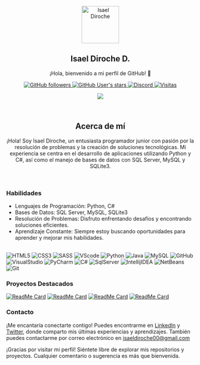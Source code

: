 
<p align="center">
 <img width="100px" src="https://avatars.githubusercontent.com/u/84982242?v=4" align="center" alt="Isael Diroche" />
 <h2 align="center">Isael Diroche D.</h2>
 <p align="center">¡Hola, bienvenido a mi perfil de GitHub! 👋</p>
</p>

  <p align="center">
    <a href="https://github.com/isael-Diroche?tab=followers">
      <img alt="GitHub followers" src="https://img.shields.io/github/followers/isael-diroche?label=Followers&logo=person">
    </a>
    <a href="https://codecov.io/gh/anuraghazra/github-readme-stats">
      <img alt="GitHub User's stars" src="https://img.shields.io/github/stars/isael-diroche?logo=star">
    </a>
    <a href="https://discord.gg/jrCJY2h6XR">
      <img alt="Discord" src="https://img.shields.io/discord/847910520086331432?logo=discord&logoColor=white&label=Discord&color=transparent">
    </a>
    <a href="https://github.com/anuraghazra/github-readme-stats/pulls">
      <img alt="Visitas" src="https://img.shields.io/github/watchers/isael-dirohce/isael-Diroche">
    </a>
  </p>

<div align="center">
  
![](https://github-readme-streak-stats.herokuapp.com/?user=isael-diroche&theme=dark&hide_border=false)

</div>
</br>

<h2 align="center">Acerca de mí</h2>
<p align="center">¡Hola! Soy Isael Diroche, un entusiasta programador junior con pasión por la resolución de problemas y la creación de soluciones tecnológicas. Mi experiencia se centra en el desarrollo de aplicaciones utilizando Python y C#, así como el manejo de bases de datos con SQL Server, MySQL y SQLite3.</p>
</br>

<h3 align="left">Habilidades</h3>
<p align="left">
  
- Lenguajes de Programación: Python, C#
- Bases de Datos: SQL Server, MySQL, SQLite3
- Resolución de Problemas: Disfruto enfrentando desafíos y encontrando soluciones eficientes.
- Aprendizaje Constante: Siempre estoy buscando oportunidades para aprender y mejorar mis habilidades.
  </br>
   </br>
</p>

![HTML5](https://img.shields.io/badge/-HTML5-E34F26?style=for-the-badge&logo=html5&logoColor=white)
![CSS3](https://img.shields.io/badge/-CSS3-1572B6?style=for-the-badge&logo=css3&logoColor=white)
![SASS](https://img.shields.io/badge/Sass-CC6699?style=for-the-badge&logo=sass&logoColor=white)
![VScode](https://img.shields.io/badge/-Vscode-blue?style=for-the-badge&logo=visualstudiocode)
![Python](https://img.shields.io/badge/-Python-succes?style=for-the-badge&logo=python)
![Java](https://img.shields.io/badge/-java-red?style=for-the-badge&logo=java)
![MySQL](https://img.shields.io/badge/-MySQL-blue?style=for-the-badge&logo=mysql)
![GitHub](https://img.shields.io/badge/-GitHub-black?style=for-the-badge&logo=github)
![VisualStudio](https://img.shields.io/badge/-VisualStudio-blueviolet?style=for-the-badge&logo=visualstudio)
![PyCharm](https://img.shields.io/badge/-Pycharm-green?style=for-the-badge&logo=Pycharm)
![C#](https://img.shields.io/badge/-Csharp-blue?style=for-the-badge&logo=csharp)
![SqlServer](https://img.shields.io/badge/-SqlServer-red?style=for-the-badge&logo=microsoftsqlserver)
![IntellijIDEA](https://img.shields.io/badge/-IntellijIDEA-blueviolet?style=for-the-badge&logo=intellijidea)
![NetBeans](https://img.shields.io/badge/-NetBeans-black?style=for-the-badge&logo=apachenetbeanside)
![Git](https://img.shields.io/badge/-Git-red?style=for-the-badge&logo=git&logoColor=white)

<h3 align="left">Proyectos Destacados</h3>

 <div align="left">

[![ReadMe Card](https://github-readme-stats.vercel.app/api/pin/?username=Isael-Diroche&repo=GrupoSoftware&theme=merko "GrupoSoftware")](https://github.com/Isael-Diroche/GrupoSoftware)
[![ReadMe Card](https://github-readme-stats.vercel.app/api/pin/?username=Isael-Diroche&repo=TeleHelpBot&theme=merko "TeleHelpBot")](https://github.com/Isael-Diroche/TeleHelpBot)
[![ReadMe Card](https://github-readme-stats.vercel.app/api/pin/?username=Isael-Diroche&repo=TechSolutionsID&theme=merko "TechSolutionsID")](https://github.com/Isael-Diroche/TechSolutionsID)                 [![ReadMe Card](https://github-readme-stats.vercel.app/api/pin/?username=Isael-Diroche&repo=VisitorRegister&theme=merko "VisitorRegister")](https://github.com/Isael-Diroche/VisitorRegister)
 </div>




<h3 align="left">Contacto</h3>

¡Me encantaría conectarte contigo! Puedes encontrarme en [LinkedIn](enlace-a-tu-perfil-de-LinkedIn) y [Twitter](enlace-a-tu-perfil-de-Twitter), donde comparto mis últimas experiencias y aprendizajes. También puedes contactarme por correo electrónico en isaeldiroche00@gmail.com

¡Gracias por visitar mi perfil! Siéntete libre de explorar mis repositorios y proyectos. Cualquier comentario o sugerencia es más que bienvenida.
